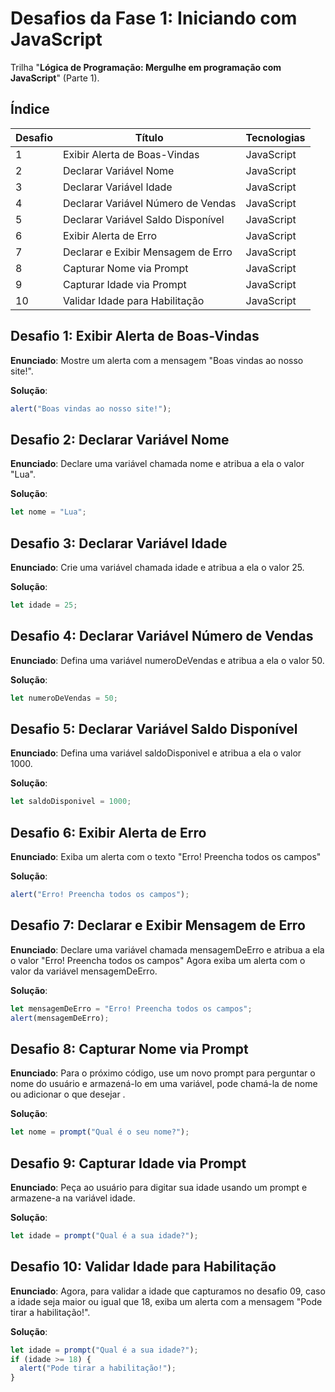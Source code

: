 # Desafios da Fase 1: Iniciando com JavaScript

Trilha "**Lógica de Programação: Mergulhe em programação com JavaScript**" (Parte 1).

## Índice

| Desafio | Título                             | Tecnologias |
| ------- | ---------------------------------- | ----------- |
| 1       | Exibir Alerta de Boas-Vindas       | JavaScript  |
| 2       | Declarar Variável Nome             | JavaScript  |
| 3       | Declarar Variável Idade            | JavaScript  |
| 4       | Declarar Variável Número de Vendas | JavaScript  |
| 5       | Declarar Variável Saldo Disponível | JavaScript  |
| 6       | Exibir Alerta de Erro              | JavaScript  |
| 7       | Declarar e Exibir Mensagem de Erro | JavaScript  |
| 8       | Capturar Nome via Prompt           | JavaScript  |
| 9       | Capturar Idade via Prompt          | JavaScript  |
| 10      | Validar Idade para Habilitação     | JavaScript  |

## Desafio 1: Exibir Alerta de Boas-Vindas

**Enunciado**: Mostre um alerta com a mensagem "Boas vindas ao nosso site!".

**Solução**:

```javascript
alert("Boas vindas ao nosso site!");
```

## Desafio 2: Declarar Variável Nome

**Enunciado**: Declare uma variável chamada nome e atribua a ela o valor "Lua".

**Solução**:

```javascript
let nome = "Lua";
```

## Desafio 3: Declarar Variável Idade

**Enunciado**: Crie uma variável chamada idade e atribua a ela o valor 25.

**Solução**:

```javascript
let idade = 25;
```

## Desafio 4: Declarar Variável Número de Vendas

**Enunciado**: Defina uma variável numeroDeVendas e atribua a ela o valor 50.

**Solução**:

```javascript
let numeroDeVendas = 50;
```

## Desafio 5: Declarar Variável Saldo Disponível

**Enunciado**: Defina uma variável saldoDisponivel e atribua a ela o valor 1000.

**Solução**:

```javascript
let saldoDisponivel = 1000;
```

## Desafio 6: Exibir Alerta de Erro

**Enunciado**: Exiba um alerta com o texto "Erro! Preencha todos os campos"

**Solução**:

```javascript
alert("Erro! Preencha todos os campos");
```

## Desafio 7: Declarar e Exibir Mensagem de Erro

**Enunciado**: Declare uma variável chamada mensagemDeErro e atribua a ela o valor "Erro! Preencha todos os campos" Agora exiba um alerta com o valor da variável mensagemDeErro.

**Solução**:

```javascript
let mensagemDeErro = "Erro! Preencha todos os campos";
alert(mensagemDeErro);
```

## Desafio 8: Capturar Nome via Prompt

**Enunciado**: Para o próximo código, use um novo prompt para perguntar o nome do usuário e armazená-lo em uma variável, pode chamá-la de nome ou adicionar o que desejar .

**Solução**:

```javascript
let nome = prompt("Qual é o seu nome?");
```

## Desafio 9: Capturar Idade via Prompt

**Enunciado**: Peça ao usuário para digitar sua idade usando um prompt e armazene-a na variável idade.

**Solução**:

```javascript
let idade = prompt("Qual é a sua idade?");
```

## Desafio 10: Validar Idade para Habilitação

**Enunciado**: Agora, para validar a idade que capturamos no desafio 09, caso a idade seja maior ou igual que 18, exiba um alerta com a mensagem "Pode tirar a habilitação!".

**Solução**:

```javascript
let idade = prompt("Qual é a sua idade?");
if (idade >= 18) {
  alert("Pode tirar a habilitação!");
}
```
